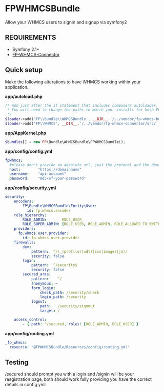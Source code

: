 FPWHMCSBundle
==============
Allow your WHMCS users to signin and signup via symfony2

REQUIREMENTS
------------
* Symfony 2.1+
* [FP-WHMCS-Connector ](https://github.com/ifp/FP-WHMCS-Connector "FP-WHMCS-Connector")


Quick setup
-----------

Make the following alterations to have WHMCS working within your application.

**app/autoload.php**
```php
/* Add just after the if statement that includes composers autoloader. 
 * You will need to change the paths to match your installs for both FPWHMCSBundle and FP-WHMCS-Connector.
 */
$loader->add('FP\\Bundle\\WHMCSBundle', __DIR__.'/../vendor/fp-whmcs-bundle/src/');
$loader->add('FP\\WHMCS', __DIR__.'/../vendor/fp-whmcs-connector/src/');
```

**app/AppKernel.php**
```php
$bundles[] = new FP\Bundle\WHMCSBundle\FPWHMCSBundle();
```

**app/config/config.yml**

```yaml
fpwhmcs:
  #please don't provide an absolute url, just the protocol and the domain name
  host:        "https://domainname" 
  username:    "api-account"
  password:    "md5-of-your-password"
```

**app/config/security.yml**

```yaml
security:
    encoders:
        FP\Bundle\WHMCSBundle\Entity\User: 
          id: fp.whmcs.encoder
    role_hierarchy:
        ROLE_ADMIN:       ROLE_USER
        ROLE_SUPER_ADMIN: [ROLE_USER, ROLE_ADMIN, ROLE_ALLOWED_TO_SWITCH]
    providers:
      fp.whmcs.user.provider:
        id: fp.whmcs.user.provider
    firewalls:
        dev:
            pattern:  ^/(_(profiler|wdt)|css|images|js)/
            security: false
        login:
            pattern:  ^/security$
            security: false
        secured_area:
            pattern:    ^/
            anonymous: ~
            form_login:
                check_path: /security/check
                login_path: /security
            logout:
                path:   /security/signout
                target: /

    access_control:
        - { path: ^/secured, roles: [ROLE_ADMIN, ROLE_USER] }
```

**app/config/routing.yml**

```yaml
_fp_whmcs:
  resource: "@FPWHMCSBundle/Resources/config/routing.yml"
```

## Testing ##
/secured should prompt you with a login and /signin will be your resgistration page, both should work fully providing you have the correct details in config.yml.




